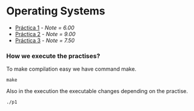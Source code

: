 # Operating Systems 

- [Práctica 1](https://github.com/bvarelai/SO/tree/main/P1) -  _Note = 6.00_ 
- [Práctica 2](https://github.com/bvarelai/SO/tree/main/P2) -  _Note = 9.00_
- [Práctica 3](https://github.com/bvarelai/SO/tree/main/P3) -  _Note = 7.50_

### How we execute the practises?

To make compilation easy we have command make.

```
make
```
Also in the execution the executable changes depending on the practise.

```
./p1
```



